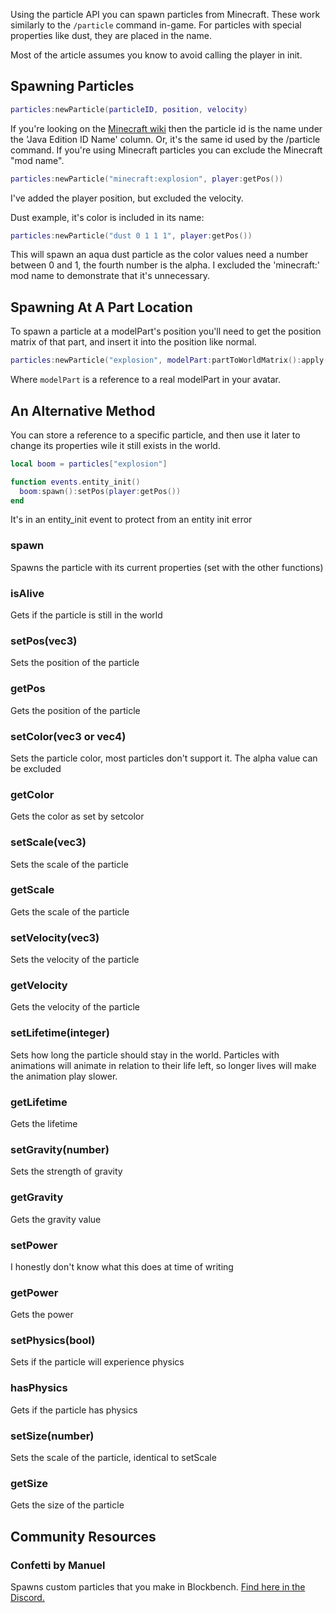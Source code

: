 Using the particle API you can spawn particles from Minecraft. These work similarly to the <code>/particle</code> command in-game. For particles with special properties like dust, they are placed in the name.

Most of the article assumes you know to avoid calling the player in init.

## Spawning Particles

```lua
particles:newParticle(particleID, position, velocity)
```

If you're looking on the [Minecraft wiki](https://minecraft.fandom.com/wiki/Particles) then the particle id is the name under the 'Java Edition ID Name' column. Or, it's the same id used by the /particle command. If you're using Minecraft particles you can exclude the Minecraft "mod name".

```lua
particles:newParticle("minecraft:explosion", player:getPos())
```

I've added the player position, but excluded the velocity.

Dust example, it's color is included in its name:

```lua
particles:newParticle("dust 0 1 1 1", player:getPos())
```

This will spawn an aqua dust particle as the color values need a number between 0 and 1, the fourth number is the alpha. I excluded the 'minecraft:' mod name to demonstrate that it's unnecessary.

## Spawning At A Part Location

To spawn a particle at a modelPart's position you'll need to get the position matrix of that part, and insert it into the position like normal.

```lua
particles:newParticle("explosion", modelPart:partToWorldMatrix():apply())
```

Where <code>modelPart</code> is a reference to a real modelPart in your avatar.

## An Alternative Method

You can store a reference to a specific particle, and then use it later to change its properties wile it still exists in the world.

```lua
local boom = particles["explosion"]

function events.entity_init()
  boom:spawn():setPos(player:getPos())
end
```

It's in an entity_init event to protect from an entity init error

### spawn

Spawns the particle with its current properties (set with the other functions)

### isAlive

Gets if the particle is still in the world

### setPos(vec3)

Sets the position of the particle

### getPos

Gets the position of the particle

### setColor(vec3 or vec4)

Sets the particle color, most particles don't support it. The alpha value can be excluded

### getColor

Gets the color as set by setcolor

### setScale(vec3)

Sets the scale of the particle

### getScale

Gets the scale of the particle

### setVelocity(vec3)

Sets the velocity of the particle

### getVelocity

Gets the velocity of the particle

### setLifetime(integer)

Sets how long the particle should stay in the world. Particles with animations will animate in relation to their life left, so longer lives will make the animation play slower.

### getLifetime

Gets the lifetime

### setGravity(number)

Sets the strength of gravity

### getGravity

Gets the gravity value

### setPower

I honestly don't know what this does at time of writing

### getPower

Gets the power

### setPhysics(bool)

Sets if the particle will experience physics

### hasPhysics

Gets if the particle has physics

### setSize(number)

Sets the scale of the particle, identical to setScale

### getSize

Gets the size of the particle

## Community Resources

### Confetti by Manuel

Spawns custom particles that you make in Blockbench. [Find here in the Discord.](https://discord.com/channels/1129805506354085959/1132326640718970990)
